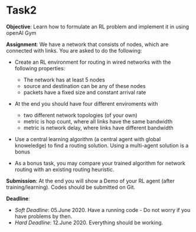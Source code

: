 # Task2

**Objective**: Learn how to formulate an RL problem and implement it in using openAI Gym

**Assignment**: We have a network that consists of nodes, which are connected with links. You are asked to do the following:

 - Create an RL environment for routing in wired networks with the following properties:
  	* The network has at least 5 nodes
  	* source and destination can be any of these nodes
	* packets have a fixed size and constant arrival rate
 - At the end you should have four different enviroments with
	* two different network topologies (of your own)
 	* metric is hop count, where all links have the same bandwidth
	* metric is network delay, where links have different bandwidth

 - Use a central learning algorithm (a central agent with global knoweledge) to find a routing solution. Using a multi-agent solution is a bonus

 - As a bonus task, you may compare your trained algorithm for network routing with an existing routing heuristic. 

**Submission**: At the end you will show a Demo of your RL agent (after training/learning). Codes should be submitted on Git.

**Deadline**: 

 - *Soft Deadline*: 05.June 2020. Have a running code - Do not worry if you have problems by then.
 - *Hard Deadline*: 12.June 2020. Everything should be working.

